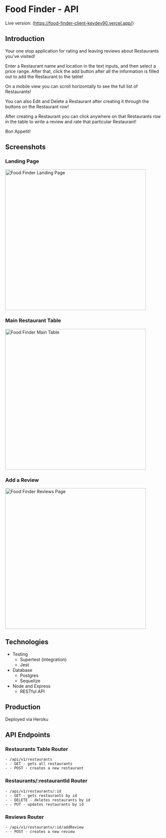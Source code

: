 # Food Finder - API

Live version: (https://food-finder-client-kevdev90.vercel.app/)

## Introduction 

Your one stop application for rating and leaving reviews about Restaurants you've visited!

Enter a Restaurant name and location in the text inputs, and then select a price range. After that, click the add button after all the information is filled out to add the Restaurant to the table!

On a mobile view you can scroll horizontally to see the full list of Restaurants!

You can also Edit and Delete a Restaurant after creating it through the buttons on the Restaurant row!

After creating a Restaurant you can click anywhere on that Restaurants row in the table to write a review and rate that particular Restaurant!

Bon Appetit!

## Screenshots
### Landing Page 
<img src="../client/src/images/FoodFinder-Landing.png" alt="Food Finder Landing Page" width="450">

### Main Restaurant Table
<img src="../client/src/images/FoodFinder-Main.png" alt="Food Finder Main Table" width="450" >

### Add a Review
<img src="../client/src/images/FoodFinder-Reviews.png" alt="Food Finder Reviews Page" width="450" >

## Technologies

* Testing 
  * Supertest (integration) 
  * Jest
* Database 
  * Postgres
  * Sequelize
* Node and Express  
  * RESTful API 

  
## Production 

Deployed via Heroku

## API Endpoints


### Restaurants Table Router
```
- /api/v1/restaurants
- - GET - gets all restaurants 
- - POST - creates a new restaurant
```

### Restaurants/:restaurantId Router 
```
- /api/v1/restaurants/:id
- - GET - gets restaurants by id 
- - DELETE - deletes restaurants by id 
- - PUT - updates restaurants by id
```

### Reviews Router
```
- /api/v1/restaurants/:id/addReview
- - POST - creates a new review
```